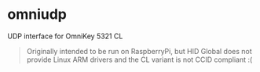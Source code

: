 omniudp
======

UDP interface for OmniKey 5321 CL

> Originally intended to be run on RaspberryPi, but HID Global does not provide Linux ARM drivers and the CL variant is not CCID compliant :(